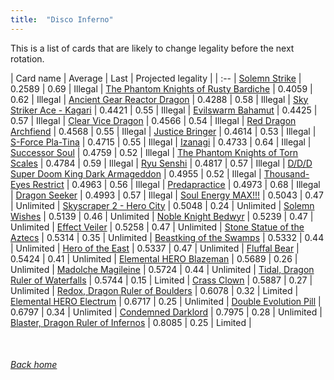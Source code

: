 ```yaml
---
title:  "Disco Inferno"
---
```


This is a list of cards that are likely to change legality before the next rotation.

| Card name | Average | Last | Projected legality |
| :-- |
[Solemn Strike](https://db.ygoprodeck.com/card/?search=Solemn%20Strike) | 0.2589 | 0.69 | Illegal |
[The Phantom Knights of Rusty Bardiche](https://db.ygoprodeck.com/card/?search=The%20Phantom%20Knights%20of%20Rusty%20Bardiche) | 0.4059 | 0.62 | Illegal |
[Ancient Gear Reactor Dragon](https://db.ygoprodeck.com/card/?search=Ancient%20Gear%20Reactor%20Dragon) | 0.4288 | 0.58 | Illegal |
[Sky Striker Ace - Kagari](https://db.ygoprodeck.com/card/?search=Sky%20Striker%20Ace%20-%20Kagari) | 0.4421 | 0.55 | Illegal |
[Evilswarm Bahamut](https://db.ygoprodeck.com/card/?search=Evilswarm%20Bahamut) | 0.4425 | 0.57 | Illegal |
[Clear Vice Dragon](https://db.ygoprodeck.com/card/?search=Clear%20Vice%20Dragon) | 0.4566 | 0.54 | Illegal |
[Red Dragon Archfiend](https://db.ygoprodeck.com/card/?search=Red%20Dragon%20Archfiend) | 0.4568 | 0.55 | Illegal |
[Justice Bringer](https://db.ygoprodeck.com/card/?search=Justice%20Bringer) | 0.4614 | 0.53 | Illegal |
[S-Force Pla-Tina](https://db.ygoprodeck.com/card/?search=S-Force%20Pla-Tina) | 0.4715 | 0.55 | Illegal |
[Izanagi](https://db.ygoprodeck.com/card/?search=Izanagi) | 0.4733 | 0.64 | Illegal |
[Successor Soul](https://db.ygoprodeck.com/card/?search=Successor%20Soul) | 0.4759 | 0.52 | Illegal |
[The Phantom Knights of Torn Scales](https://db.ygoprodeck.com/card/?search=The%20Phantom%20Knights%20of%20Torn%20Scales) | 0.4784 | 0.59 | Illegal |
[Ryu Senshi](https://db.ygoprodeck.com/card/?search=Ryu%20Senshi) | 0.4817 | 0.57 | Illegal |
[D/D/D Super Doom King Dark Armageddon](https://db.ygoprodeck.com/card/?search=D/D/D%20Super%20Doom%20King%20Dark%20Armageddon) | 0.4955 | 0.52 | Illegal |
[Thousand-Eyes Restrict](https://db.ygoprodeck.com/card/?search=Thousand-Eyes%20Restrict) | 0.4963 | 0.56 | Illegal |
[Predapractice](https://db.ygoprodeck.com/card/?search=Predapractice) | 0.4973 | 0.68 | Illegal |
[Dragon Seeker](https://db.ygoprodeck.com/card/?search=Dragon%20Seeker) | 0.4993 | 0.57 | Illegal |
[Soul Energy MAX!!!](https://db.ygoprodeck.com/card/?search=Soul%20Energy%20MAX!!!) | 0.5043 | 0.47 | Unlimited |
[Skyscraper 2 - Hero City](https://db.ygoprodeck.com/card/?search=Skyscraper%202%20-%20Hero%20City) | 0.5048 | 0.24 | Unlimited |
[Solemn Wishes](https://db.ygoprodeck.com/card/?search=Solemn%20Wishes) | 0.5139 | 0.46 | Unlimited |
[Noble Knight Bedwyr](https://db.ygoprodeck.com/card/?search=Noble%20Knight%20Bedwyr) | 0.5239 | 0.47 | Unlimited |
[Effect Veiler](https://db.ygoprodeck.com/card/?search=Effect%20Veiler) | 0.5258 | 0.47 | Unlimited |
[Stone Statue of the Aztecs](https://db.ygoprodeck.com/card/?search=Stone%20Statue%20of%20the%20Aztecs) | 0.5314 | 0.35 | Unlimited |
[Beastking of the Swamps](https://db.ygoprodeck.com/card/?search=Beastking%20of%20the%20Swamps) | 0.5332 | 0.44 | Unlimited |
[Hero of the East](https://db.ygoprodeck.com/card/?search=Hero%20of%20the%20East) | 0.5337 | 0.47 | Unlimited |
[Fluffal Bear](https://db.ygoprodeck.com/card/?search=Fluffal%20Bear) | 0.5424 | 0.41 | Unlimited |
[Elemental HERO Blazeman](https://db.ygoprodeck.com/card/?search=Elemental%20HERO%20Blazeman) | 0.5689 | 0.26 | Unlimited |
[Madolche Magileine](https://db.ygoprodeck.com/card/?search=Madolche%20Magileine) | 0.5724 | 0.44 | Unlimited |
[Tidal, Dragon Ruler of Waterfalls](https://db.ygoprodeck.com/card/?search=Tidal,%20Dragon%20Ruler%20of%20Waterfalls) | 0.5744 | 0.15 | Limited |
[Crass Clown](https://db.ygoprodeck.com/card/?search=Crass%20Clown) | 0.5887 | 0.27 | Unlimited |
[Redox, Dragon Ruler of Boulders](https://db.ygoprodeck.com/card/?search=Redox,%20Dragon%20Ruler%20of%20Boulders) | 0.6078 | 0.32 | Limited |
[Elemental HERO Electrum](https://db.ygoprodeck.com/card/?search=Elemental%20HERO%20Electrum) | 0.6717 | 0.25 | Unlimited |
[Double Evolution Pill](https://db.ygoprodeck.com/card/?search=Double%20Evolution%20Pill) | 0.6797 | 0.34 | Unlimited |
[Condemned Darklord](https://db.ygoprodeck.com/card/?search=Condemned%20Darklord) | 0.7975 | 0.28 | Unlimited |
[Blaster, Dragon Ruler of Infernos](https://db.ygoprodeck.com/card/?search=Blaster,%20Dragon%20Ruler%20of%20Infernos) | 0.8085 | 0.25 | Limited |

<br>

###### [Back home](index)